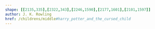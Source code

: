 ```yaml
---
shape: [[2135,335],[2322,343],[2246,1590],[2177,1601],[2101,1597]]
author: J. K. Rowling
href: /childrens/middle#harry_potter_and_the_cursed_child
---
```

 
